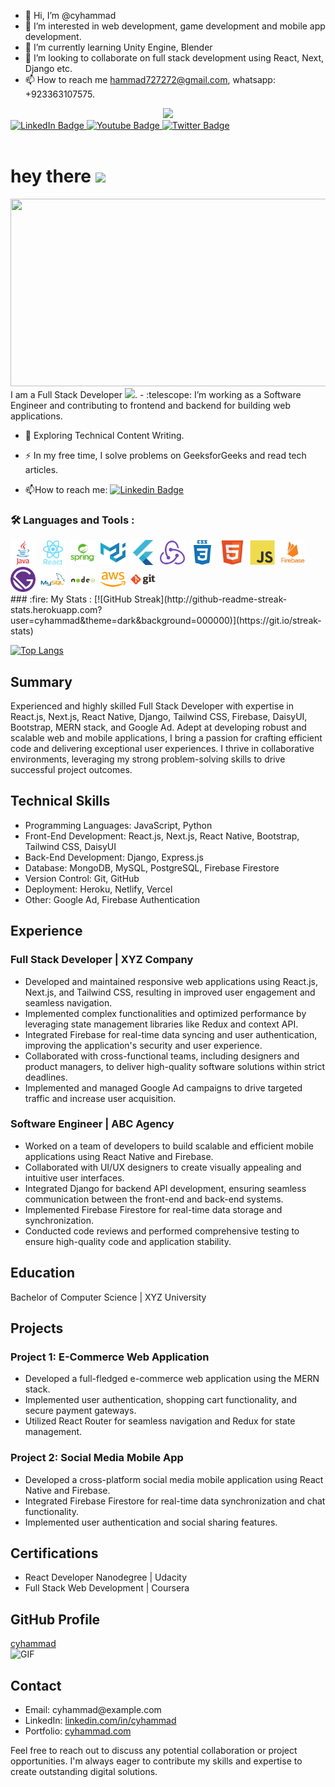 - 👋 Hi, I’m @cyhammad
- 👀 I’m interested in web development, game development and mobile app development.
- 🌱 I’m currently learning Unity Engine, Blender
- 💞️ I’m looking to collaborate on full stack development using React, Next, Django etc.
- 📫 How to reach me hammad727272@gmail.com, whatsapp: +923363107575.
<div id="header" align="center">
  <img src="https://media.giphy.com/media/M9gbBd9nbDrOTu1Mqx/giphy.gif" width="100"/>
</div>
<div id="badges">
  <a href="your-linkedin-URL">
    <img src="https://img.shields.io/badge/LinkedIn-blue?style=for-the-badge&logo=linkedin&logoColor=white" alt="LinkedIn Badge"/>
  </a>
  <a href="your-youtube-URL">
    <img src="https://img.shields.io/badge/YouTube-red?style=for-the-badge&logo=youtube&logoColor=white" alt="Youtube Badge"/>
  </a>
  <a href="your-twitter-URL">
    <img src="https://img.shields.io/badge/Twitter-blue?style=for-the-badge&logo=twitter&logoColor=white" alt="Twitter Badge"/>
  </a>
</div>
<img src="https://komarev.com/ghpvc/?username=cyhammad&style=flat-square&color=blue" alt=""/>
<h1>
  hey there
  <img src="https://media.giphy.com/media/hvRJCLFzcasrR4ia7z/giphy.gif" width="30px"/>
</h1>
<div align="center">
  <img src="https://media.giphy.com/media/dWesBcTLavkZuG35MI/giphy.gif" width="600" height="300"/>
</div>
I am a Full Stack Developer <img src="https://media.giphy.com/media/WUlplcMpOCEmTGBtBW/giphy.gif" width="30">.
- :telescope: I’m working as a Software Engineer and contributing to frontend and backend for building web applications.

- :seedling: Exploring Technical Content Writing.

- :zap: In my free time, I solve problems on GeeksforGeeks and read tech articles.

- :mailbox:How to reach me: [![Linkedin Badge](https://img.shields.io/badge/-kakbar-blue?style=flat&logo=Linkedin&logoColor=white)](your-linkedin-url)

### :hammer_and_wrench: Languages and Tools :
<div>
  <img src="https://github.com/devicons/devicon/blob/master/icons/java/java-original-wordmark.svg" title="Java" alt="Java" width="40" height="40"/>&nbsp;
  <img src="https://github.com/devicons/devicon/blob/master/icons/react/react-original-wordmark.svg" title="React" alt="React" width="40" height="40"/>&nbsp;
  <img src="https://github.com/devicons/devicon/blob/master/icons/spring/spring-original-wordmark.svg" title="Spring" alt="Spring" width="40" height="40"/>&nbsp;
  <img src="https://github.com/devicons/devicon/blob/master/icons/materialui/materialui-original.svg" title="Material UI" alt="Material UI" width="40" height="40"/>&nbsp;
  <img src="https://github.com/devicons/devicon/blob/master/icons/flutter/flutter-original.svg" title="Flutter" alt="Flutter" width="40" height="40"/>&nbsp;
  <img src="https://github.com/devicons/devicon/blob/master/icons/redux/redux-original.svg" title="Redux" alt="Redux " width="40" height="40"/>&nbsp;
  <img src="https://github.com/devicons/devicon/blob/master/icons/css3/css3-plain-wordmark.svg"  title="CSS3" alt="CSS" width="40" height="40"/>&nbsp;
  <img src="https://github.com/devicons/devicon/blob/master/icons/html5/html5-original.svg" title="HTML5" alt="HTML" width="40" height="40"/>&nbsp;
  <img src="https://github.com/devicons/devicon/blob/master/icons/javascript/javascript-original.svg" title="JavaScript" alt="JavaScript" width="40" height="40"/>&nbsp;
  <img src="https://github.com/devicons/devicon/blob/master/icons/firebase/firebase-plain-wordmark.svg" title="Firebase" alt="Firebase" width="40" height="40"/>&nbsp;
  <img src="https://github.com/devicons/devicon/blob/master/icons/gatsby/gatsby-original.svg" title="Gatsby"  alt="Gatsby" width="40" height="40"/>&nbsp;
  <img src="https://github.com/devicons/devicon/blob/master/icons/mysql/mysql-original-wordmark.svg" title="MySQL"  alt="MySQL" width="40" height="40"/>&nbsp;
  <img src="https://github.com/devicons/devicon/blob/master/icons/nodejs/nodejs-original-wordmark.svg" title="NodeJS" alt="NodeJS" width="40" height="40"/>&nbsp;
  <img src="https://github.com/devicons/devicon/blob/master/icons/amazonwebservices/amazonwebservices-plain-wordmark.svg" title="AWS" alt="AWS" width="40" height="40"/>&nbsp;
  <img src="https://github.com/devicons/devicon/blob/master/icons/git/git-original-wordmark.svg" title="Git" **alt="Git" width="40" height="40"/>
</div>
### :fire: My Stats :
[![GitHub Streak](http://github-readme-streak-stats.herokuapp.com?user=cyhammad&theme=dark&background=000000)](https://git.io/streak-stats)

[![Top Langs](https://github-readme-stats.vercel.app/api/top-langs/?username=cyhammad&layout=compact&theme=vision-friendly-dark)](https://github.com/cyhammad/github-readme-stats)
  <h2>Summary</h2>
  <p>Experienced and highly skilled Full Stack Developer with expertise in React.js, Next.js, React Native, Django,
    Tailwind CSS, Firebase, DaisyUI, Bootstrap, MERN stack, and Google Ad. Adept at developing robust and scalable web and
    mobile applications, I bring a passion for crafting efficient code and delivering exceptional user experiences. I thrive
    in collaborative environments, leveraging my strong problem-solving skills to drive successful project outcomes.</p>

  <h2>Technical Skills</h2>
  <ul>
    <li>Programming Languages: JavaScript, Python</li>
    <li>Front-End Development: React.js, Next.js, React Native, Bootstrap, Tailwind CSS, DaisyUI</li>
    <li>Back-End Development: Django, Express.js</li>
    <li>Database: MongoDB, MySQL, PostgreSQL, Firebase Firestore</li>
    <li>Version Control: Git, GitHub</li>
    <li>Deployment: Heroku, Netlify, Vercel</li>
    <li>Other: Google Ad, Firebase Authentication</li>
  </ul>

  <h2>Experience</h2>
  <h3>Full Stack Developer | XYZ Company</h3>
  <ul>
    <li>Developed and maintained responsive web applications using React.js, Next.js, and Tailwind CSS, resulting in improved
      user engagement and seamless navigation.</li>
    <li>Implemented complex functionalities and optimized performance by leveraging state management libraries like Redux and
      context API.</li>
    <li>Integrated Firebase for real-time data syncing and user authentication, improving the application's security and user
      experience.</li>
    <li>Collaborated with cross-functional teams, including designers and product managers, to deliver high-quality software
      solutions within strict deadlines.</li>
    <li>Implemented and managed Google Ad campaigns to drive targeted traffic and increase user acquisition.</li>
  </ul>

  <h3>Software Engineer | ABC Agency</h3>
  <ul>
    <li>Worked on a team of developers to build scalable and efficient mobile applications using React Native and Firebase.</li>
    <li>Collaborated with UI/UX designers to create visually appealing and intuitive user interfaces.</li>
    <li>Integrated Django for backend API development, ensuring seamless communication between the front-end and back-end
      systems.</li>
    <li>Implemented Firebase Firestore for real-time data storage and synchronization.</li>
    <li>Conducted code reviews and performed comprehensive testing to ensure high-quality code and application stability.</li>
  </ul>

  <h2>Education</h2>
  <p>Bachelor of Computer Science | XYZ University</p>

  <h2>Projects</h2>
  <h3>Project 1: E-Commerce Web Application</h3>
  <ul>
    <li>Developed a full-fledged e-commerce web application using the MERN stack.</li>
    <li>Implemented user authentication, shopping cart functionality, and secure payment gateways.</li>
    <li>Utilized React Router for seamless navigation and Redux for state management.</li>
  </ul>

  <h3>Project 2: Social Media Mobile App</h3>
  <ul>
    <li>Developed a cross-platform social media mobile application using React Native and Firebase.</li>
    <li>Integrated Firebase Firestore for real-time data synchronization and chat functionality.</li>
    <li>Implemented user authentication and social sharing features.</li>
  </ul>

  <h2>Certifications</h2>
  <ul>
    <li>React Developer Nanodegree | Udacity</li>
    <li>Full Stack Web Development | Coursera</li>
  </ul>

  <h2>GitHub Profile</h2>
  <a href="https://github.com/cyhammad">cyhammad</a>
  <br>
  <img src="https://path-to-your-gif.gif" alt="GIF">

  <h2>Contact</h2>
  <ul>
    <li>Email: cyhammad@example.com</li>
    <li>LinkedIn: <a href="https://www.linkedin.com/in/cyhammad">linkedin.com/in/cyhammad</a></li>
    <li>Portfolio: <a href="https://www.cyhammad.com">cyhammad.com</a></li>
  </ul>

  <p>Feel free to reach out to discuss any potential collaboration or project opportunities. I'm always eager to contribute
    my skills and expertise to create outstanding digital solutions.</p>
<!---
cyhammad/cyhammad is a ✨ special ✨ repository because its `README.md` (this file) appears on your GitHub profile.
You can click the Preview link to take a look at your changes.
--->
